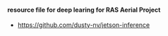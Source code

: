 #### resource file for deep learing for RAS Aerial Project
- https://github.com/dusty-nv/jetson-inference